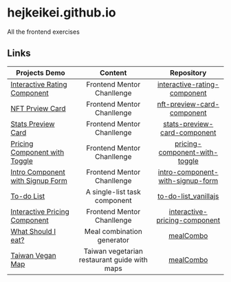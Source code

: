 # hejkeikei.github.io
All the frontend exercises

## Links

| **Projects Demo** | **Content** | **Repository** |
|-----------|:-------------:|:-------------:|
|[Interactive Rating Component](https://hejkeikei.github.io/interactive-rating-component/)|Frontend Mentor Chanllenge|[interactive-rating-component](https://github.com/hejkeikei/interactive-rating-component)|
|[NFT Prview Card](https://hejkeikei.github.io/nft-preview-card-component-main/)|Frontend Mentor Chanllenge|[nft-preview-card-component](https://github.com/hejkeikei/nft-preview-card-component)|
|[Stats Preview Card](https://hejkeikei.github.io/stats-preview-card-component-main/)|Frontend Mentor Chanllenge|[stats-preview-card-component](https://github.com/hejkeikei/stats-preview-card-component-)|
|[Pricing Component with Toggle](https://hejkeikei.github.io/pricing-component-with-toggle-master/)|Frontend Mentor Chanllenge|[pricing-component-with-toggle](https://github.com/hejkeikei/pricing-component-with-toggle)|
|[Intro Component with Signup Form](https://hejkeikei.github.io/intro-component-with-signup-form-master/)|Frontend Mentor Chanllenge|[intro-component-with-signup-form](https://github.com/hejkeikei/intro-component-with-signup-form)|
|[To-do List](https://hejkeikei.github.io/to-do-list_vanillajs/)|A single-list task component|[to-do-list_vanillajs](https://github.com/hejkeikei/to-do-list_vanillajs)|
|[Interactive Pricing Component](https://hejkeikei.github.io/interactive-pricing-component-main/)|Frontend Mentor Chanllenge|[interactive-pricing-component](https://github.com/hejkeikei/hejkeikei.github.io/tree/main/interactive-pricing-component-main)|
|[What Should I eat?](https://hejkeikei.github.io/mealCombo/)|Meal combination generator|[mealCombo](https://github.com/hejkeikei/mealCombo)|
|[Taiwan Vegan Map](https://hejkeikei.github.io/taiwanVegMap/)|Taiwan vegetarian restaurant guide with maps|[mealCombo](https://github.com/hejkeikei/mealCombo)|


